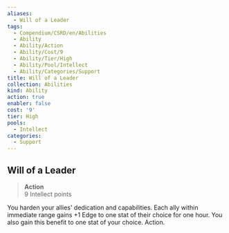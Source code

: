 ```yaml
---
aliases:
  - Will of a Leader
tags:
  - Compendium/CSRD/en/Abilities
  - Ability
  - Ability/Action
  - Ability/Cost/9
  - Ability/Tier/High
  - Ability/Pool/Intellect
  - Ability/Categories/Support
title: Will of a Leader
collection: Abilities
kind: Ability
action: true
enabler: false
cost: '9'
tier: High
pools:
  - Intellect
categories:
  - Support
---
```

## Will of a Leader  
>**Action**  
>9 Intellect points
  
You harden your allies' dedication and capabilities. Each ally within immediate range gains +1 Edge to one stat of their choice for one hour. You also gain this benefit to one stat of your choice. Action.